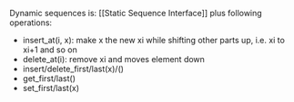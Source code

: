 
Dynamic sequences is:
[[Static Sequence Interface]] plus following operations:
- insert_at(i, x): make x the new xi while shifting other parts up, i.e. xi to xi+1 and so on
- delete_at(i): remove xi and moves element down
- insert/delete_first/last(x)/()
- get_first/last()
- set_first/last(x)